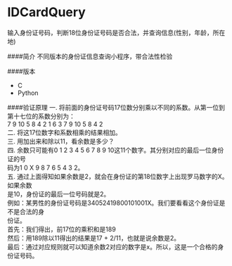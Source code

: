 IDCardQuery
===========

输入身份证号码，判断18位身份证号码是否合法，并查询信息(性别，年龄，所在地)

####简介
不同版本的身份证信息查询小程序，带合法性检验

####版本
* C
* Python

####验证原理
一. 将前面的身份证号码17位数分别乘以不同的系数。从第一位到第十七位的系数分别为：<br />7 9 10 5 8 4 2 1 6 3 7 9 10 5 8 4 2<br />二. 将这17位数字和系数相乘的结果相加。<br />三. 用加出来和除以11，看余数是多少？<br />四. 余数只可能有0 1 2 3 4 5 6 7 8 9 10这11个数字。其分别对应的最后一位身份证的号<br />码为1 0 X 9 8 7 6 5 4 3 2。<br />五. 通过上面得知如果余数是2，就会在身份证的第18位数字上出现罗马数字的Ⅹ。如果余数<br />是10，身份证的最后一位号码就是2。<br />例如：某男性的身份证号码是34052419800101001X。我们要看看这个身份证是不是合法的身<br />份证。<br />首先：我们得出，前17位的乘积和是189<br />然后：用189除以11得出的结果是17 + 2/11，也就是说余数是2。<br />最后：通过对应规则就可以知道余数2对应的数字是x。所以，这是一个合格的身份证号码。<br /><br />



